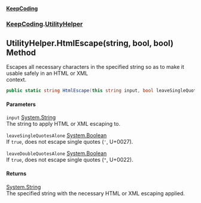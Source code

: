 #### [KeepCoding](index.md 'index')
### [KeepCoding](KeepCoding.md 'KeepCoding').[UtilityHelper](UtilityHelper.md 'KeepCoding.UtilityHelper')
## UtilityHelper.HtmlEscape(string, bool, bool) Method
Escapes all necessary characters in the specified string so as to make it usable safely in an HTML or XML  
context.
```csharp
public static string HtmlEscape(this string input, bool leaveSingleQuotesAlone=false, bool leaveDoubleQuotesAlone=false);
```
#### Parameters
<a name='KeepCoding.UtilityHelper.HtmlEscape(string.bool.bool).input'></a>
`input` [System.String](https://docs.microsoft.com/en-us/dotnet/api/System.String 'System.String')  
The string to apply HTML or XML escaping to.
  
<a name='KeepCoding.UtilityHelper.HtmlEscape(string.bool.bool).leaveSingleQuotesAlone'></a>
`leaveSingleQuotesAlone` [System.Boolean](https://docs.microsoft.com/en-us/dotnet/api/System.Boolean 'System.Boolean')  
If `true`, does not escape single quotes (`'`, U+0027).
  
<a name='KeepCoding.UtilityHelper.HtmlEscape(string.bool.bool).leaveDoubleQuotesAlone'></a>
`leaveDoubleQuotesAlone` [System.Boolean](https://docs.microsoft.com/en-us/dotnet/api/System.Boolean 'System.Boolean')  
If `true`, does not escape single quotes (`"`, U+0022).
  
#### Returns
[System.String](https://docs.microsoft.com/en-us/dotnet/api/System.String 'System.String')  
The specified string with the necessary HTML or XML escaping applied.
